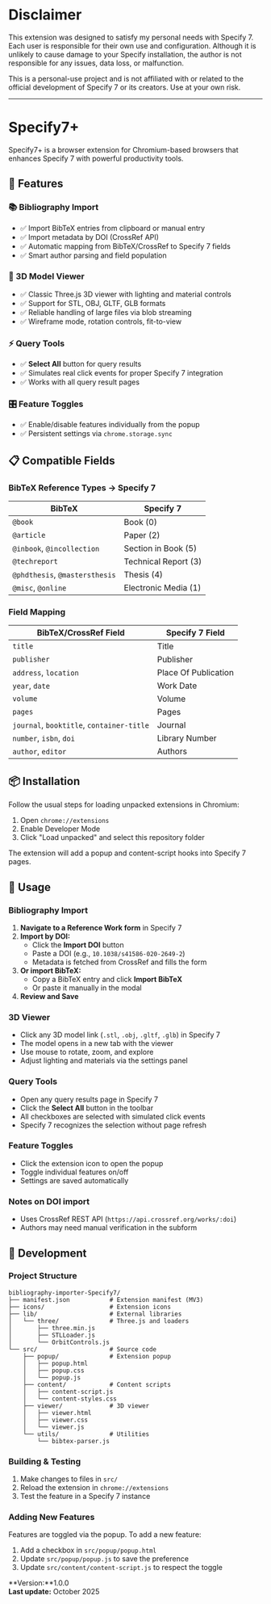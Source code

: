 # Disclaimer

This extension was designed to satisfy my personal needs with Specify 7. Each user is responsible for their own use and configuration. Although it is unlikely to cause damage to your Specify installation, the author is not responsible for any issues, data loss, or malfunction.

This is a personal-use project and is not affiliated with or related to the official development of Specify 7 or its creators. Use at your own risk.

---

# Specify7+

Specify7+ is a browser extension for Chromium-based browsers that enhances Specify 7 with powerful productivity tools.

## 🚀 Features

### 📚 Bibliography Import
- ✅ Import BibTeX entries from clipboard or manual entry
- ✅ Import metadata by DOI (CrossRef API)
- ✅ Automatic mapping from BibTeX/CrossRef to Specify 7 fields
- ✅ Smart author parsing and field population

### 🔬 3D Model Viewer
- ✅ Classic Three.js 3D viewer with lighting and material controls
- ✅ Support for STL, OBJ, GLTF, GLB formats
- ✅ Reliable handling of large files via blob streaming
- ✅ Wireframe mode, rotation controls, fit-to-view

### ⚡ Query Tools
- ✅ **Select All** button for query results
- ✅ Simulates real click events for proper Specify 7 integration
- ✅ Works with all query result pages

### 🎛️ Feature Toggles
- ✅ Enable/disable features individually from the popup
- ✅ Persistent settings via `chrome.storage.sync`

## 📋 Compatible Fields

### BibTeX Reference Types → Specify 7

| BibTeX | Specify 7 |
|--------|-----------|
| `@book` | Book (0) |
| `@article` | Paper (2) |
| `@inbook`, `@incollection` | Section in Book (5) |
| `@techreport` | Technical Report (3) |
| `@phdthesis`, `@mastersthesis` | Thesis (4) |
| `@misc`, `@online` | Electronic Media (1) |

### Field Mapping

| BibTeX/CrossRef Field | Specify 7 Field |
|--------------|-----------------|
| `title` | Title |
| `publisher` | Publisher |
| `address`, `location` | Place Of Publication |
| `year`, `date` | Work Date |
| `volume` | Volume |
| `pages` | Pages |
| `journal`, `booktitle`, `container-title` | Journal |
| `number`, `isbn`, `doi` | Library Number |
| `author`, `editor` | Authors |

## 📦 Installation

Follow the usual steps for loading unpacked extensions in Chromium:

1. Open `chrome://extensions`
2. Enable Developer Mode
3. Click "Load unpacked" and select this repository folder

The extension will add a popup and content-script hooks into Specify 7 pages.

## 🎯 Usage

### Bibliography Import

1. **Navigate to a Reference Work form** in Specify 7
2. **Import by DOI:**
   - Click the **Import DOI** button
   - Paste a DOI (e.g., `10.1038/s41586-020-2649-2`)
   - Metadata is fetched from CrossRef and fills the form
3. **Or import BibTeX:**
   - Copy a BibTeX entry and click **Import BibTeX**
   - Or paste it manually in the modal
4. **Review and Save**

### 3D Viewer

- Click any 3D model link (`.stl`, `.obj`, `.gltf`, `.glb`) in Specify 7
- The model opens in a new tab with the viewer
- Use mouse to rotate, zoom, and explore
- Adjust lighting and materials via the settings panel

### Query Tools

- Open any query results page in Specify 7
- Click the **Select All** button in the toolbar
- All checkboxes are selected with simulated click events
- Specify 7 recognizes the selection without page refresh

### Feature Toggles

- Click the extension icon to open the popup
- Toggle individual features on/off
- Settings are saved automatically

### Notes on DOI import

- Uses CrossRef REST API (`https://api.crossref.org/works/:doi`)
- Authors may need manual verification in the subform

## 🔧 Development

### Project Structure

```
bibliography-importer-Specify7/
├── manifest.json           # Extension manifest (MV3)
├── icons/                  # Extension icons
├── lib/                    # External libraries
│   └── three/              # Three.js and loaders
│       ├── three.min.js
│       ├── STLLoader.js
│       └── OrbitControls.js
└── src/                    # Source code
    ├── popup/              # Extension popup
    │   ├── popup.html
    │   ├── popup.css
    │   └── popup.js
    ├── content/            # Content scripts
    │   ├── content-script.js
    │   └── content-styles.css
    ├── viewer/             # 3D viewer
    │   ├── viewer.html
    │   ├── viewer.css
    │   └── viewer.js
    └── utils/              # Utilities
        └── bibtex-parser.js
```

### Building & Testing

1. Make changes to files in `src/`
2. Reload the extension in `chrome://extensions`
3. Test the feature in a Specify 7 instance

### Adding New Features

Features are toggled via the popup. To add a new feature:

1. Add a checkbox in `src/popup/popup.html`
2. Update `src/popup/popup.js` to save the preference
3. Update `src/content/content-script.js` to respect the toggle



**Version:**1.0.0  
**Last update:** October 2025
